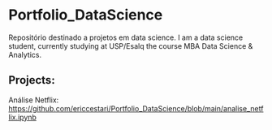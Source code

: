 # Portfolio_DataScience
Repositório destinado a projetos em data science.
I am a data science student, currently studying at USP/Esalq the course MBA Data Science & Analytics.
## Projects:
Análise Netflix: https://github.com/ericcestari/Portfolio_DataScience/blob/main/analise_netflix.ipynb
